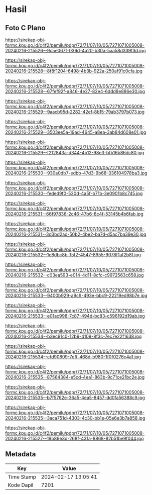 # Hasil

## Foto C Plano

https://sirekap-obj-formc.kpu.go.id/c4f2/pemilu/pdpr/72/71/07/10/05/7271071005008-20240216-215526--9c5e067f-036d-4a20-b30a-5aa58d339f3d.jpg

https://sirekap-obj-formc.kpu.go.id/c4f2/pemilu/pdpr/72/71/07/10/05/7271071005008-20240216-215528--8f8f1204-6498-4b3b-922a-250af91c0cfa.jpg

https://sirekap-obj-formc.kpu.go.id/c4f2/pemilu/pdpr/72/71/07/10/05/7271071005008-20240216-215528--67fef92f-a846-4e27-82e4-6ddd8e886e30.jpg

https://sirekap-obj-formc.kpu.go.id/c4f2/pemilu/pdpr/72/71/07/10/05/7271071005008-20240216-215529--9aacb95d-2282-42ef-8b15-79ab3797b073.jpg

https://sirekap-obj-formc.kpu.go.id/c4f2/pemilu/pdpr/72/71/07/10/05/7271071005008-20240216-215529--3503ee5a-19ad-4645-a8ea-3ab84d608e01.jpg

https://sirekap-obj-formc.kpu.go.id/c4f2/pemilu/pdpr/72/71/07/10/05/7271071005008-20240216-215529--f212843a-d344-4b12-98e3-bfb16b86dc80.jpg

https://sirekap-obj-formc.kpu.go.id/c4f2/pemilu/pdpr/72/71/07/10/05/7271071005008-20240216-215530--930a0db7-edbb-47d3-9b68-336104978ba3.jpg

https://sirekap-obj-formc.kpu.go.id/c4f2/pemilu/pdpr/72/71/07/10/05/7271071005008-20240216-215530--feded9f0-530d-4a5f-b71b-3e0901b8c745.jpg

https://sirekap-obj-formc.kpu.go.id/c4f2/pemilu/pdpr/72/71/07/10/05/7271071005008-20240216-215531--66f97836-2c46-47b6-8c4f-53145b4b6fab.jpg

https://sirekap-obj-formc.kpu.go.id/c4f2/pemilu/pdpr/72/71/07/10/05/7271071005008-20240216-215531--3d3bd2ad-50b2-4be2-ba7d-d5ac7ba39e30.jpg

https://sirekap-obj-formc.kpu.go.id/c4f2/pemilu/pdpr/72/71/07/10/05/7271071005008-20240216-215532--1e8dbc8b-15f2-4547-8955-9078f1af2b8f.jpg

https://sirekap-obj-formc.kpu.go.id/c4f2/pemilu/pdpr/72/71/07/10/05/7271071005008-20240216-215532--c03ea593-e014-4d11-8cfc-c9972563c658.jpg

https://sirekap-obj-formc.kpu.go.id/c4f2/pemilu/pdpr/72/71/07/10/05/7271071005008-20240216-215533--9400b929-a9c9-493e-bbc9-22219ed98b7e.jpg

https://sirekap-obj-formc.kpu.go.id/c4f2/pemilu/pdpr/72/71/07/10/05/7271071005008-20240216-215533--e01ac998-7c87-494d-bc83-c596192d19ab.jpg

https://sirekap-obj-formc.kpu.go.id/c4f2/pemilu/pdpr/72/71/07/10/05/7271071005008-20240216-215534--b3ec91c0-12b9-4109-8f3c-7ec7e22f1638.jpg

https://sirekap-obj-formc.kpu.go.id/c4f2/pemilu/pdpr/72/71/07/10/05/7271071005008-20240216-215534--cfd90809-7dff-468d-b980-1f0f0276c4a1.jpg

https://sirekap-obj-formc.kpu.go.id/c4f2/pemilu/pdpr/72/71/07/10/05/7271071005008-20240216-215535--87564384-e5cd-4ea1-863b-9c71ce21bc2e.jpg

https://sirekap-obj-formc.kpu.go.id/c4f2/pemilu/pdpr/72/71/07/10/05/7271071005008-20240216-215535--b7f5762e-36a5-4ea5-8457-dd0fa56388c9.jpg

https://sirekap-obj-formc.kpu.go.id/c4f2/pemilu/pdpr/72/71/07/10/05/7271071005008-20240216-215535--3aca751d-4303-4c30-bb1e-05e6e3b7a858.jpg

https://sirekap-obj-formc.kpu.go.id/c4f2/pemilu/pdpr/72/71/07/10/05/7271071005008-20240216-215527--19b89e3d-268f-431a-8868-82b51be9f044.jpg


## Metadata

| Key        | Value               |
| ---------- | ------------------- |
| Time Stamp | 2024-02-17 13:05:41 |
| Kode Dapil | 7201                |



